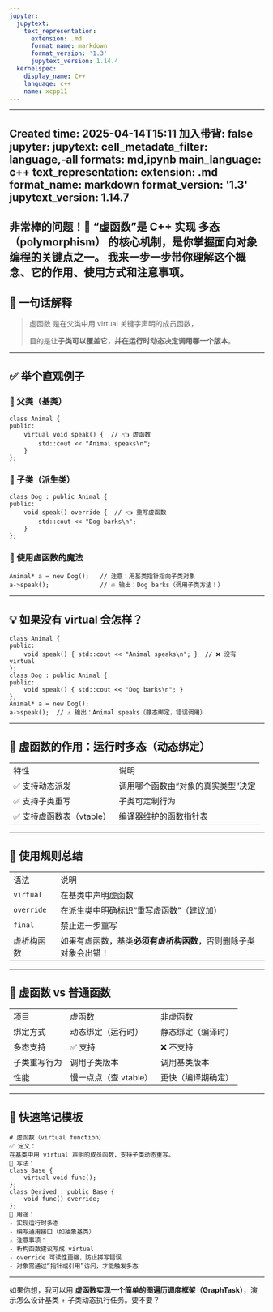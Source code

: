 ```yaml
---
jupyter:
  jupytext:
    text_representation:
      extension: .md
      format_name: markdown
      format_version: '1.3'
      jupytext_version: 1.14.4
  kernelspec:
    display_name: C++
    language: c++
    name: xcpp11
---
```


---
Created time: 2025-04-14T15:11
加入带背: false
jupyter:
  jupytext:
    cell_metadata_filter: language,-all
    formats: md,ipynb
    main_language: c++
    text_representation:
      extension: .md
      format_name: markdown
      format_version: '1.3'
      jupytext_version: 1.14.7
---
非常棒的问题！🎯 “**虚函数**”是 C++ 实现 **多态（polymorphism）** 的核心机制，是你掌握面向对象编程的关键点之一。
我来一步一步带你理解这个概念、它的作用、使用方式和注意事项。
---
## 🧠 一句话解释

> 虚函数 是在父类中用 virtual 关键字声明的成员函数，
> 
> 目的是让**子类可以覆盖它，并在运行时动态决定调用哪一个版本**。
---
## ✅ 举个直观例子
### 🔸 父类（基类）


```
class Animal {
public:
    virtual void speak() {  // 👈 虚函数
        std::cout << "Animal speaks\n";
    }
};
```

### 🔹 子类（派生类）


```
class Dog : public Animal {
public:
    void speak() override {  // 👈 重写虚函数
        std::cout << "Dog barks\n";
    }
};
```

### 🔹 使用虚函数的魔法


```
Animal* a = new Dog();   // 注意：用基类指针指向子类对象
a->speak();              // 🔥 输出：Dog barks（调用子类方法！）
```

---
## 💡 如果没有 virtual 会怎样？


```
class Animal {
public:
    void speak() { std::cout << "Animal speaks\n"; }  // ❌ 没有 virtual
};
class Dog : public Animal {
public:
    void speak() { std::cout << "Dog barks\n"; }
};
Animal* a = new Dog();
a->speak();  // ⚠️ 输出：Animal speaks（静态绑定，错误调用）
```

---
## 📌 虚函数的作用：**运行时多态（动态绑定）**
|   |   |
|---|---|
|特性|说明|
|✅ 支持动态派发|调用哪个函数由“对象的真实类型”决定|
|✅ 支持子类重写|子类可定制行为|
|✅ 支持虚函数表（vtable）|编译器维护的函数指针表|
---
## 🎯 使用规则总结
|   |   |
|---|---|
|语法|说明|
|`virtual`|在基类中声明虚函数|
|`override`|在派生类中明确标识“重写虚函数”（建议加）|
|`final`|禁止进一步重写|
|虚析构函数|如果有虚函数，基类**必须有虚析构函数**，否则删除子类对象会出错！|
---
## 🧪 虚函数 vs 普通函数
|   |   |   |
|---|---|---|
|项目|虚函数|非虚函数|
|绑定方式|动态绑定（运行时）|静态绑定（编译时）|
|多态支持|✅ 支持|❌ 不支持|
|子类重写行为|调用子类版本|调用基类版本|
|性能|慢一点点（查 vtable）|更快（编译期确定）|
---
## 📝 快速笔记模板
```Plain
# 虚函数（virtual function）
✅ 定义：
在基类中用 virtual 声明的成员函数，支持子类动态重写。
📌 写法：
class Base {
    virtual void func();
};
class Derived : public Base {
    void func() override;
};
🎯 用途：
- 实现运行时多态
- 编写通用接口（如抽象基类）
⚠️ 注意事项：
- 析构函数建议写成 virtual
- override 可读性更强，防止拼写错误
- 对象需通过“指针或引用”访问，才能触发多态
```
---
如果你想，我可以用 **虚函数实现一个简单的图遍历调度框架（GraphTask）**，演示怎么设计基类 + 子类动态执行任务。要不要？
